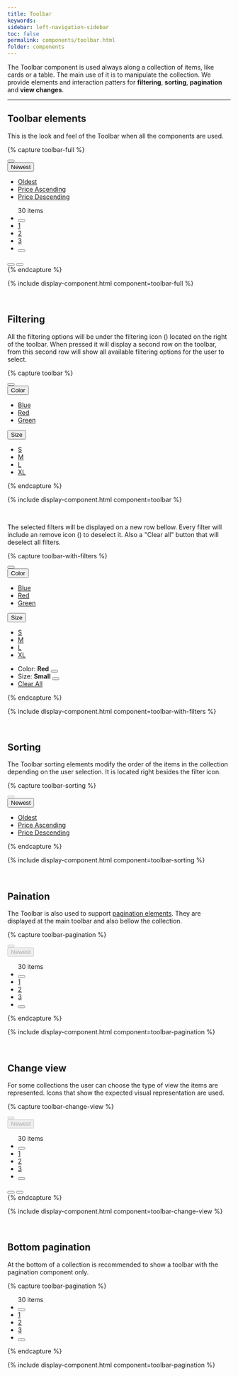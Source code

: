 ```yaml
---
title: Toolbar
keywords: 
sidebar: left-navigation-sidebar
toc: false
permalink: components/toolbar.html
folder: components
---
```


The Toolbar component is used always along a collection of items, like cards or a table. The main use of it is to manipulate the collection. We provide elements and interaction patters for **filtering**, **sorting**, **pagination** and **view changes**.

<hr>

## Toolbar elements

This is the look and feel of the Toolbar when all the components are used.

{% capture toolbar-full %}
<div class="fd-toolbar">
    <div class="fd-toolbar__group fd-toolbar__group--filter">
        <button class="fd-button fd-button--text fd-toolbar__button" aria-label="BUTTON_LABEL">
            <span class="fd-icon fd-icon--filter fd-icon--medium" role="presentation"></span>
        </button>
        <span role="separator"></span>
        <div class="fd-dropdown">
            <button class="fd-dropdown__control fd-dropdown__control--no-border" aria-controls="oEeRk201" aria-expanded="false" aria-haspopup="true">
                <span class="fd-icon fd-icon--sort fd-dropdown__icon" role="presentation"></span>
                Newest
            </button>
            <ul class="fd-dropdown__menu" aria-hidden="true" id="oEeRk201">
                <li><a href="#" class="fd-dropdown__item">Oldest</a></li>
                <li><a href="#" class="fd-dropdown__item">Price Ascending</a></li>
                <li><a href="#" class="fd-dropdown__item">Price Descending</a></li>
            </ul>            
        </div>
        <span role="separator"></span>
    </div>
    <div class="fd-toolbar__group fd-toolbar__group--view">
        <div class="fd-toolbar__pagination">
            <ul class="fd-pagination">
                <span class="fd-pagination__total">30 items</span>
                <li class="fd-pagination__item fd-pagination__item--previous">
                    <button class="fd-button fd-button--text fd-button--small" aria-label="Previous" aria-disabled="true">
                        <span class="fd-icon fd-icon--chevron fd-icon--small" role="presentation"></span>
                    </button>
                </li>
                <li class="fd-pagination__item">
                    <a href="#" class="fd-pagination__link" aria-selected="true">1</a>
                </li>
                <li class="fd-pagination__item">
                    <a href="#" class="fd-pagination__link">2</a>
                </li>
                <li class="fd-pagination__item">
                    <a href="#" class="fd-pagination__link">3</a>
                </li>
                <li class="fd-pagination__item">
                    <button class="fd-button fd-button--text fd-button--small" aria-label="Next">
                        <span class="fd-icon fd-icon--chevron fd-icon--small" role="presentation"></span>
                    </button>
                </li>
            </ul>
        </div>
        <div class="fd-toolbar__view-as">
            <button class="fd-button fd-button--text" aria-label="View as grid" aria-pressed="true">
                <span class="fd-icon fd-icon--grid fd-icon--medium" role="presentation"></span>
            </button>
            <button class="fd-button fd-button--text" aria-label="View as list" aria-pressed="false">
                <span class="fd-icon fd-icon--list fd-icon--medium" role="presentation"></span>
            </button>
        </div>
    </div>
</div>
{% endcapture %}

{% include display-component.html component=toolbar-full %}

<br/>

## Filtering

All the filtering options will be under the filtering icon (<span class="fd-icon fd-icon--filter fd-icon--medium" style="font-size: 1em; vertical-align: middle;"></span>) located on the right of the toolbar. When pressed it will display a second row on the toolbar, from this second row will show all available filtering options for the user to select.

{% capture toolbar %}
<div class="fd-toolbar">
    <div class="fd-toolbar__group fd-toolbar__group--filter">
        <button class="fd-button fd-button--text fd-toolbar__button" aria-label="BUTTON_LABEL" aria-expanded="false" aria-controls="gfAMe850" aria-haspopup="true">
            <span class="fd-icon fd-icon--filter fd-icon--medium" role="presentation"></span>
        </button>
    </div>
    <!-- FILTER OPTIONS ROW -->
    <div class="fd-toolbar__group fd-toolbar__group--filter-options" id="gfAMe850" aria-hidden="true">
        <div class="fd-dropdown">
            <button class="fd-dropdown__control fd-dropdown__control--no-border" aria-controls="I5fPJ494" aria-expanded="false" aria-haspopup="true">
                Color
            </button>
            <ul class="fd-dropdown__menu" aria-hidden="true" id="I5fPJ494">
                <li><a href="#" class="fd-dropdown__item">Blue</a></li>
                <li><a href="#" class="fd-dropdown__item">Red</a></li>
                <li><a href="#" class="fd-dropdown__item">Green</a></li>
            </ul>
        </div>
        <span role="separator"></span>
        <div class="fd-dropdown">
            <button class="fd-dropdown__control fd-dropdown__control--no-border" aria-controls="EewD5366" aria-expanded="false" aria-haspopup="true">
                Size
            </button>
            <ul class="fd-dropdown__menu" aria-hidden="true" id="EewD5366">
                <li><a href="#" class="fd-dropdown__item">S</a></li>
                <li><a href="#" class="fd-dropdown__item">M</a></li>
                <li><a href="#" class="fd-dropdown__item">L</a></li>
                <li><a href="#" class="fd-dropdown__item">XL</a></li>
            </ul>
        </div>
        <span role="separator"></span>
    </div>
</div>
{% endcapture %}

{% include display-component.html component=toolbar %}

<br />

The selected filters will be displayed on a new row bellow. Every filter will include an remove icon (<span class="fd-icon fd-icon--filterremove" style="font-size: 1em; vertical-align: middle"></span>) to deselect it. Also a "Clear all" button that will deselect all filters.

{% capture toolbar-with-filters %}
<div class="fd-toolbar">
    <div class="fd-toolbar__group fd-toolbar__group--filter">
        <button class="fd-button fd-button--text fd-toolbar__button" aria-label="BUTTON_LABEL" aria-expanded="false" aria-controls="gfAMe851" aria-haspopup="true">
            <span class="fd-icon fd-icon--filter fd-icon--medium" role="presentation"></span>
        </button>
    </div>
    <!-- FILTER OPTIONS ROW -->
    <div class="fd-toolbar__group fd-toolbar__group--filter-options" id="gfAMe851" aria-hidden="true">
        <div class="fd-dropdown">
            <button class="fd-dropdown__control fd-dropdown__control--no-border" aria-controls="I5fPJ494" aria-expanded="false" aria-haspopup="true">
                Color
            </button>
            <ul class="fd-dropdown__menu" aria-hidden="true" id="I5fPJ494">
                <li><a href="#" class="fd-dropdown__item">Blue</a></li>
                <li><a href="#" class="fd-dropdown__item">Red</a></li>
                <li><a href="#" class="fd-dropdown__item">Green</a></li>
            </ul>
        </div>
        <span role="separator"></span>
        <div class="fd-dropdown">
            <button class="fd-dropdown__control fd-dropdown__control--no-border" aria-controls="EewD5366" aria-expanded="false" aria-haspopup="true">
                Size
            </button>
            <ul class="fd-dropdown__menu" aria-hidden="true" id="EewD5366">
                <li><a href="#" class="fd-dropdown__item">S</a></li>
                <li><a href="#" class="fd-dropdown__item">M</a></li>
                <li><a href="#" class="fd-dropdown__item">L</a></li>
                <li><a href="#" class="fd-dropdown__item">XL</a></li>
            </ul>
        </div>
        <span role="separator"></span>
    </div>
    <div class="fd-toolbar__group fd-toolbar__group--applied-filters">
        <ul class="fd-toolbar__applied-filter-list">
            <li class="fd-toolbar__applied-filter-item">
                <span>Color: <strong>Red</strong></span>
                <button class="fd-button fd-button--text fd-button--small" aria-label="Clear">
                    <span class="fd-icon fd-icon--filterremove" role="presentation"></span>
                </button>
            </li>
            <li class="fd-toolbar__applied-filter-item">
                <span>Size: <strong>Small</strong></span>
                <button class="fd-button fd-button--text fd-button--small" aria-label="Clear">
                    <span class="fd-icon fd-icon--filterremove" role="presentation"></span>
                </button>
            </li>
            <li class="fd-toolbar__applied-filter-item">
                <a href="#" class="fd-toolbar__applied-filter-clear">Clear All</a>
            </li>
        </ul>
    </div>
</div>
{% endcapture %}

{% include display-component.html component=toolbar-with-filters %}

<br/>

## Sorting

The Toolbar sorting elements modify the order of the items in the collection depending on the user selection. It is located right besides the filter icon.

{% capture toolbar-sorting %}
<div class="fd-toolbar">
    <div class="fd-toolbar__group fd-toolbar__group--filter">
        <button class="fd-button fd-button--text fd-toolbar__button" aria-label="BUTTON_LABEL" disabled aria-disabled="true">
            <span class="fd-icon fd-icon--filter fd-icon--medium" role="presentation"></span>
        </button>
        <span role="separator"></span>
        <div class="fd-dropdown">
            <button class="fd-dropdown__control fd-dropdown__control--no-border" aria-controls="oEeRk206" aria-expanded="false" aria-haspopup="true">
                <span class="fd-icon fd-icon--sort fd-dropdown__icon" role="presentation"></span>
                Newest
            </button>
            <ul class="fd-dropdown__menu" aria-hidden="true" id="oEeRk206">
                <li><a href="#" class="fd-dropdown__item">Oldest</a></li>
                <li><a href="#" class="fd-dropdown__item">Price Ascending</a></li>
                <li><a href="#" class="fd-dropdown__item">Price Descending</a></li>
            </ul>
        </div>
        <span role="separator"></span>
    </div>
</div>
{% endcapture %}

{% include display-component.html component=toolbar-sorting %}

<br />

## Paination

The Toolbar is also used to support [pagination elements](pagination.html). They are displayed at the main toolbar and also bellow the collection.

{% capture toolbar-pagination %}
<div class="fd-toolbar">
    <div class="fd-toolbar__group fd-toolbar__group--filter">
        <button class="fd-button fd-button--text fd-toolbar__button" aria-label="BUTTON_LABEL" disabled aria-disabled="true">
            <span class="fd-icon fd-icon--filter fd-icon--medium" role="presentation"></span>
        </button>
        <span role="separator"></span>
        <div class="fd-dropdown">
            <button class="fd-dropdown__control fd-dropdown__control--no-border" disabled aria-disabled="true">
                <span class="fd-icon fd-icon--sort fd-dropdown__icon" role="presentation"></span>
                Newest
            </button>
        </div>
        <span role="separator"></span>
    </div>
    <div class="fd-toolbar__group fd-toolbar__group--view">
        <div class="fd-toolbar__pagination">
            <ul class="fd-pagination">
                <span class="fd-pagination__total">30 items</span>
                <li class="fd-pagination__item fd-pagination__item--previous">
                    <button class="fd-button fd-button--text fd-button--small" aria-label="Previous" aria-disabled="true">
                        <span class="fd-icon fd-icon--chevron fd-icon--small" role="presentation"></span>
                    </button>
                </li>
                <li class="fd-pagination__item">
                    <a href="#" class="fd-pagination__link" aria-selected="true">1</a>
                </li>
                <li class="fd-pagination__item">
                    <a href="#" class="fd-pagination__link">2</a>
                </li>
                <li class="fd-pagination__item">
                    <a href="#" class="fd-pagination__link">3</a>
                </li>
                <li class="fd-pagination__item">
                    <button class="fd-button fd-button--text fd-button--small" aria-label="Next">
                        <span class="fd-icon fd-icon--chevron fd-icon--small" role="presentation"></span>
                    </button>
                </li>
            </ul>
        </div>
    </div>
</div>
{% endcapture %}

{% include display-component.html component=toolbar-pagination %}

<br />

## Change view

For some collections the user can choose the type of view the items are represented. Icons that show the expected visual representation are used.

{% capture toolbar-change-view %}
<div class="fd-toolbar">
    <div class="fd-toolbar__group fd-toolbar__group--filter">
        <button class="fd-button fd-button--text fd-toolbar__button" aria-label="BUTTON_LABEL" disabled aria-disabled="true">
            <span class="fd-icon fd-icon--filter fd-icon--medium" role="presentation"></span>
        </button>
        <span role="separator"></span>
        <div class="fd-dropdown">
            <button class="fd-dropdown__control fd-dropdown__control--no-border" disabled aria-disabled="true">
                <span class="fd-icon fd-icon--sort fd-dropdown__icon" role="presentation"></span>
                Newest
            </button>
        </div>
        <span role="separator"></span>
    </div>
    <div class="fd-toolbar__group fd-toolbar__group--view">
        <div class="fd-toolbar__pagination">
            <ul class="fd-pagination">
                <span class="fd-pagination__total">30 items</span>
                <li class="fd-pagination__item fd-pagination__item--previous">
                    <button class="fd-button fd-button--text fd-button--small" aria-label="Previous" aria-disabled="true">
                        <span class="fd-icon fd-icon--chevron fd-icon--small" role="presentation"></span>
                    </button>
                </li>
                <li class="fd-pagination__item">
                    <a href="#" class="fd-pagination__link" aria-selected="true">1</a>
                </li>
                <li class="fd-pagination__item">
                    <a href="#" class="fd-pagination__link">2</a>
                </li>
                <li class="fd-pagination__item">
                    <a href="#" class="fd-pagination__link">3</a>
                </li>
                <li class="fd-pagination__item">
                    <button class="fd-button fd-button--text fd-button--small" aria-label="Next">
                        <span class="fd-icon fd-icon--chevron fd-icon--small" role="presentation"></span>
                    </button>
                </li>
            </ul>
        </div>
        <div class="fd-toolbar__view-as">
            <button class="fd-button fd-button--text" aria-label="View as grid" aria-pressed="true">
                <span class="fd-icon fd-icon--grid fd-icon--medium" role="presentation"></span>
            </button>
            <button class="fd-button fd-button--text" aria-label="View as list" aria-pressed="false">
                <span class="fd-icon fd-icon--list fd-icon--medium" role="presentation"></span>
            </button>
        </div>
    </div>
</div>
{% endcapture %}

{% include display-component.html component=toolbar-change-view %}

<br/>

## Bottom pagination

At the bottom of a collection is recommended to show a toolbar with the pagination component only.

{% capture toolbar-pagination %}
<div class="fd-toolbar">
    <div class="fd-toolbar__group fd-toolbar__group--view">
        <div class="fd-toolbar__pagination">
            <ul class="fd-pagination">
                <span class="fd-pagination__total">30 items</span>
                <li class="fd-pagination__item fd-pagination__item--previous">
                    <button class="fd-button fd-button--text fd-button--small" aria-label="Previous" aria-disabled="true">
                        <span class="fd-icon fd-icon--chevron fd-icon--small" role="presentation"></span>
                    </button>
                </li>
                <li class="fd-pagination__item">
                    <a href="#" class="fd-pagination__link" aria-selected="true">1</a>
                </li>
                <li class="fd-pagination__item">
                    <a href="#" class="fd-pagination__link">2</a>
                </li>
                <li class="fd-pagination__item">
                    <a href="#" class="fd-pagination__link">3</a>
                </li>
                <li class="fd-pagination__item">
                    <button class="fd-button fd-button--text fd-button--small" aria-label="Next">
                        <span class="fd-icon fd-icon--chevron fd-icon--small" role="presentation"></span>
                    </button>
                </li>
            </ul>
        </div>
    </div>
</div>
{% endcapture %}

{% include display-component.html component=toolbar-pagination %}
